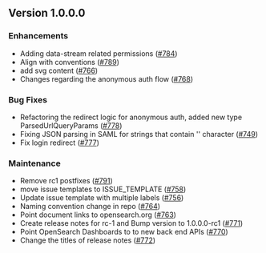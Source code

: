 ## Version 1.0.0.0

### Enhancements
* Adding data-stream related permissions ([#784](https://github.com/opensearch-project/security-dashboards-plugin/pull/784))
* Align with conventions ([#789](https://github.com/opensearch-project/security-dashboards-plugin/pull/789))
* add svg content ([#766](https://github.com/opensearch-project/security-dashboards-plugin/pull/766))
* Changes regarding the anonymous auth flow ([#768](https://github.com/opensearch-project/security-dashboards-plugin/pull/768))

### Bug Fixes
* Refactoring the redirect logic for anonymous auth, added new type ParsedUrlQueryParams ([#778](https://github.com/opensearch-project/security-dashboards-plugin/pull/778))
* Fixing JSON parsing in SAML for strings that contain '\' character ([#749](https://github.com/opensearch-project/security-dashboards-plugin/pull/749))
* Fix login redirect ([#777](https://github.com/opensearch-project/security-dashboards-plugin/pull/777))

### Maintenance
* Remove rc1 postfixes ([#791](https://github.com/opensearch-project/security-dashboards-plugin/pull/791))
* move issue templates to ISSUE_TEMPLATE ([#758](https://github.com/opensearch-project/security-dashboards-plugin/pull/758))
* Update issue template with multiple labels ([#756](https://github.com/opensearch-project/security-dashboards-plugin/pull/756))
* Naming convention change in repo ([#764](https://github.com/opensearch-project/security-dashboards-plugin/pull/764))
* Point document links to opensearch.org ([#763](https://github.com/opensearch-project/security-dashboards-plugin/pull/763))
* Create release notes for rc-1 and Bump version to 1.0.0.0-rc1 ([#771](https://github.com/opensearch-project/security-dashboards-plugin/pull/771))
* Point OpenSearch Dashboards to to new back end APIs ([#770](https://github.com/opensearch-project/security-dashboards-plugin/pull/770))
* Change the titles of release notes ([#772](https://github.com/opensearch-project/security-dashboards-plugin/pull/772))
